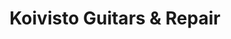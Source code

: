 ---
title: "Koivisto Guitars & Repair"
url: /glasgow/koivisto-guitars-and-repair/
shop: musical instrument
---